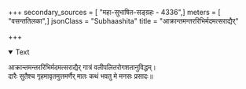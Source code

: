 +++
secondary_sources = [ "महा-सुभाषित-सङ्ग्रहः - 4336",]
meters = [ "वसन्ततिलका",]
jsonClass = "Subhaashita"
title = "आक्रान्तमन्तररिभिर्मदमत्सराद्यैर्"

+++

<details open><summary>Text</summary>

आक्रान्तमन्तररिभिर्मदमत्सराद्यैर् गात्रं वलीपलितरोगशतानुविद्धम्।  
दारैः सुतैश्च गृहमावृतमुत्तमर्णैर् मातः कथं भवतु मे मनसः प्रसादः॥
</details>
